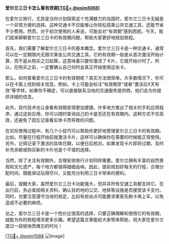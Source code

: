 **爱尔兰三日卡怎么看有效期[[TG💪+ @esim1088](https://t.me/s/esim1088)]**

在爱尔兰旅行，尤其是当你计划探索这个充满魅力的岛国时，爱尔兰三日卡无疑是一个非常方便的选择。这种交通卡不仅能够让你轻松搭乘公共交通工具，还能节省不少费用。然而，对于初次使用的人来说，可能会对“有效期”感到困惑。今天，我们就来聊聊爱尔兰三日卡的有效期问题，帮助大家更好地规划旅程。

首先，我们需要了解爱尔兰三日卡的基本概念。爱尔兰三日卡是一种交通卡，通常可以在一定期限内无限次乘坐公共交通工具。它的有效期一般是从首次激活开始计算，而不是从购买之日起算。这意味着只要你激活了卡片，它就开始计时了。所以，在购买之前，一定要确认自己何时会真正开始使用这张卡。

那么，如何查看爱尔兰三日卡的有效期呢？其实方法很简单。大多数情况下，你可以在卡面上找到相关信息。例如，卡上可能会标注“有效期至”或者“激活后X天有效”等字样。如果你不确定，可以直接联系当地的交通服务提供商，他们会为你提供详细的信息。

此外，现代技术也让查看有效期变得更加便捷。许多地方推出了相关的手机应用程序，通过这些应用，你可以随时查询自己的卡是否还在有效期内。这种方式不仅高效，还避免了因忘记查看实体卡而导致的问题。

在实际使用过程中，有几个小技巧可以帮助你更好地管理爱尔兰三日卡的有效期。比如，尽量在行程开始前就激活卡片，这样可以确保你在需要的时候能正常使用。另外，记得记录下激活的具体日期，以便日后核对。如果发现卡片即将过期，及时补充余额或购买新的卡片也是个不错的选择。

当然，除了关注有效期外，合理安排旅行计划同样重要。爱尔兰拥有丰富的自然景观和文化遗产，每个地方都值得细细品味。因此，提前规划好每天的行程，合理分配时间，既能保证玩得尽兴，又能充分利用三日卡带来的便利。

最后，提醒大家，虽然爱尔兰三日卡功能强大，但并非所有交通工具都支持它。在出行前，务必查阅相关资料，确认目的地的公交、地铁等设施是否接受该卡支付。同时，也要注意遵守当地的规定，比如有些站点可能要求乘客先刷卡再上车，以免造成不必要的麻烦。

总之，爱尔兰三日卡是一个性价比很高的选择，只要正确理解和使用它的有效期，就能为你的旅程增添更多乐趣。希望这篇文章能给大家带来帮助，祝大家在爱尔兰度过一段愉快而难忘的时光！

[[TG💪+ @esim1088](https://t.me/s/esim1088) ![Image](https://i.postimg.cc/4NQfJmqS/Snipaste-2025-05-13-00-14-12.png)]